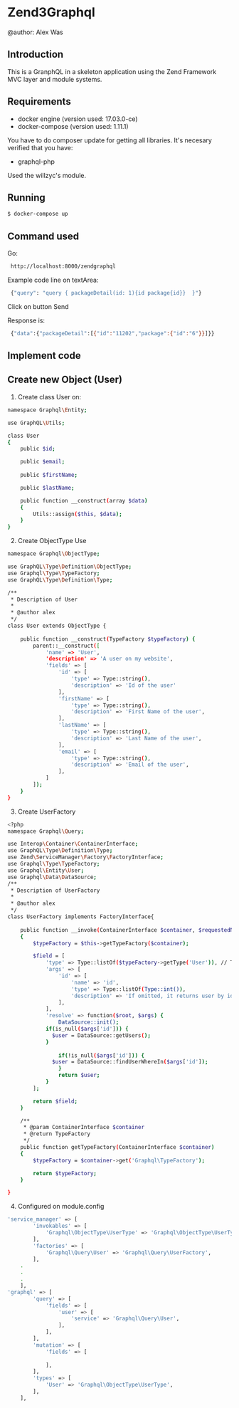 # Zend3Graphql
@author: Alex Was

## Introduction

This is a GranphQL in a skeleton application using the Zend Framework MVC layer and module
systems.

## Requirements

- docker engine (version used: 17.03.0-ce)
- docker-compose (version used: 1.11.1)

You have to do composer update for getting all libraries. It's necesary verified that you have:
- graphql-php

Used the willzyc's module.

## Running

```bash
$ docker-compose up
```

## Command used

Go:
```bash
 http://localhost:8000/zendgraphql
```

Example code line on textArea:

```bash
 {"query": "query { packageDetail(id: 1){id package{id}}  }"}
```

Click on button Send

Response is:

```bash
 {"data":{"packageDetail":[{"id":"11202","package":{"id":"6"}}]}}
```
## Implement code

## Create new Object (User)

1. Create class User on:

```bash
namespace Graphql\Entity;

use GraphQL\Utils;

class User
{
    public $id;

    public $email;
	
    public $firstName;

    public $lastName;

    public function __construct(array $data)
    {
        Utils::assign($this, $data);
    }
}
```

2. Create ObjectType Use

```bash
namespace Graphql\ObjectType;

use GraphQL\Type\Definition\ObjectType;
use Graphql\Type\TypeFactory;
use GraphQL\Type\Definition\Type;

/**
 * Description of User
 *
 * @author alex
 */
class User extends ObjectType {
    
    public function __construct(TypeFactory $typeFactory) {
        parent::__construct([
            'name' => 'User',
            'description' => 'A user on my website',
            'fields' => [
                'id' => [
                    'type' => Type::string(),
                    'description' => 'Id of the user'
                ],
                'firstName' => [
                    'type' => Type::string(),
                    'description' => 'First Name of the user',
                ],
                'lastName' => [
                    'type' => Type::string(),
                    'description' => 'Last Name of the user',
                ],
                'email' => [
                    'type' => Type::string(),
                    'description' => 'Email of the user',
                ],
            ]
        ]);
    }
}
```

3. Create UserFactory

```bash
<?php
namespace Graphql\Query;

use Interop\Container\ContainerInterface;
use GraphQL\Type\Definition\Type;
use Zend\ServiceManager\Factory\FactoryInterface;
use Graphql\Type\TypeFactory;
use Graphql\Entity\User;
use Graphql\Data\DataSource;
/**
 * Description of UserFactory
 *
 * @author alex
 */
class UserFactory implements FactoryInterface{
    
    public function __invoke(ContainerInterface $container, $requestedName, array $options = null)
    {
        $typeFactory = $this->getTypeFactory($container);

        $field = [
            'type' => Type::listOf($typeFactory->getType('User')), // The name of the object type
            'args' => [
                'id' => [
                    'name' => 'id',
                    'type' => Type::listOf(Type::int()),
                    'description' => 'If omitted, it returns user by id',
                ],
            ],
            'resolve' => function($root, $args) {
                DataSource::init();
			if(is_null($args['id'])) {
			  $user = DataSource::getUsers();
			}
				
                if(!is_null($args['id'])) {
			  $user = DataSource::findUserWhereIn($args['id']);
                }
                return $user;
            }
        ];

        return $field;
    }

    /**
     * @param ContainerInterface $container
     * @return TypeFactory
     */
    public function getTypeFactory(ContainerInterface $container)
    {
        $typeFactory = $container->get('Graphql\TypeFactory');

        return $typeFactory;
    }

}

```

4. Configured on module.config

```bash
'service_manager' => [
        'invokables' => [
            'Graphql\ObjectType\UserType' => 'Graphql\ObjectType\UserType',
        ],
        'factories' => [
            'Graphql\Query\User' => 'Graphql\Query\UserFactory',
        ],
	.
	.
	.
    ],
'graphql' => [
        'query' => [
            'fields' => [
                'user' => [
                    'service' => 'Graphql\Query\User',
                ],
            ],
        ],
        'mutation' => [
            'fields' => [
                
            ],
        ],
        'types' => [
            'User' => 'Graphql\ObjectType\UserType',
        ],
    ],
```


